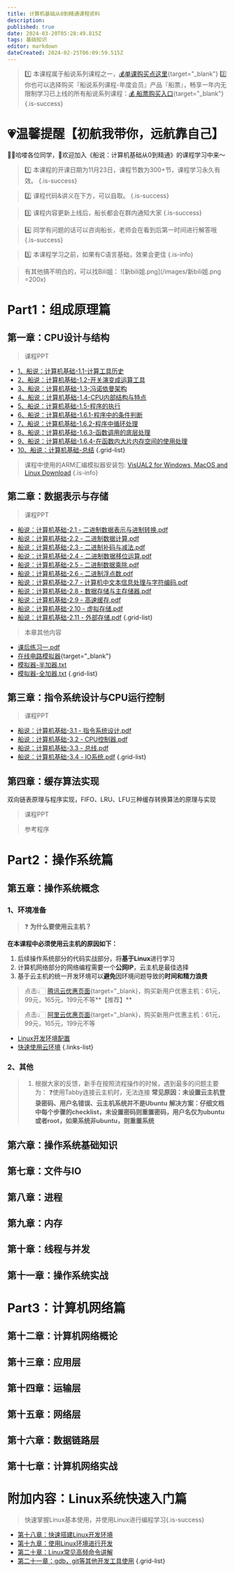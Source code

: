 ```yaml
---
title: 计算机基础从0到精通课程资料
description: 
published: true
date: 2024-03-20T05:28:49.815Z
tags: 基础知识
editor: markdown
dateCreated: 2024-02-25T06:09:59.515Z
---
```


> :one: 本课程属于船说系列课程之一，[💰单课购买点这里](https://www.bilibili.com/cheese/play/ss7381){target="_blank"}
> :two: 你也可以选择购买『船说系列课程-年度会员』产品『船票』，畅享一年内无限制学习已上线的所有船说系列课程：[💰 船票购买入口](https://www.bilibili.com/cheese/pages/packageCourseDetail?productId=598){target="_blank"}
{.is-success}

# 💗温馨提醒【初航我带你，远航靠自己】

🙋‍♂️哈喽各位同学，👏欢迎加入《船说：计算机基础从0到精通》的课程学习中来～

> 1️⃣ 本课程的开课日期为11月23日，课程节数为300+节，课程学习永久有效。
{.is-success}

> 2️⃣ 课程代码&讲义在下方，可以自取。
{.is-success}

> 3️⃣ 课程内容更新上线后，船长都会在群内通知大家
{.is-success}

> 4️⃣ 同学有问题的话可以咨询船长，老师会在看到后第一时间进行解答哦
{.is-success}

> 5️⃣ 本课程学习之前，如果有C语言基础，效果会更佳
{.is-info}

> 有其他搞不明白的，可以找Bili姐：
![新bili姐.png](/images/新bili姐.png =200x)

# Part1：组成原理篇



## 第一章：CPU设计与结构

> 课程PPT
- [1、船说：计算机基础-1.1-计算工具历史](computer_base_resource/Part1/chapter01/computer_base_chapter01_1.1.pdf)
- [2、船说：计算机基础-1.2-开关演变成运算工具](computer_base_resource/Part1/chapter01/computer_base_chapter01_1.2.pdf)
- [3、船说：计算机基础-1.3-冯诺依曼架构](computer_base_resource/Part1/chapter01/computer_base_chapter01_1.3.pdf)
- [4、船说：计算机基础-1.4-CPU内部结构与特点](computer_base_resource/Part1/chapter01/computer_base_chapter01_1.4.pdf)
- [5、船说：计算机基础-1.5-程序的执行](computer_base_resource/Part1/chapter01/computer_base_chapter01_1.5.pdf)
- [6、船说：计算机基础-1.6.1-程序中的条件判断](computer_base_resource/Part1/chapter01/computer_base_chapter01_1.6.1.pdf)
- [7、船说：计算机基础-1.6.2-程序中循环处理](computer_base_resource/Part1/chapter01/computer_base_chapter01_1.6.2.pdf)
- [8、船说：计算机基础-1.6.3-函数调用的底层处理](computer_base_resource/Part1/chapter01/computer_base_chapter01_1.6.3.pdf)
- [9、船说：计算机基础-1.6.4-在函数内大片内存空间的使用处理](computer_base_resource/Part1/chapter01/computer_base_chapter01_1.6.4.pdf)
- [10、船说：计算机基础-总结](computer_base_resource/Part1/chapter01/computer_base_chapter01_last.pdf)
{.grid-list}

> 课程中使用的ARM汇编模拟器安装包: [VisUAL2 for Windows, MacOS and Linux Download](https://scc416.github.io/Visual2-doc/download)
{.is-info}



## 第二章：数据表示与存储

> 课程PPT

- [船说：计算机基础-2.1 - 二进制数据表示与进制转换.pdf](computer_base_resource/Part1/chapter02/pptx/computer_base_chapter02_2.1.pdf)
- [船说：计算机基础-2.2 - 二进制数据计算.pdf](computer_base_resource/Part1/chapter02/pptx/computer_base_chapter02_2.2.pdf)
- [船说：计算机基础-2.3 - 二进制补码与减法.pdf](computer_base_resource/Part1/chapter02/pptx/computer_base_chapter02_2.3.pdf)
- [船说：计算机基础-2.4 - 二进制数据移位运算.pdf](computer_base_resource/Part1/chapter02/pptx/computer_base_chapter02_2.4.pdf)
- [船说：计算机基础-2.5 - 二进制数据乘除.pdf](computer_base_resource/Part1/chapter02/pptx/computer_base_chapter02_2.5.pdf)
- [船说：计算机基础-2.6 - 二进制浮点数.pdf](computer_base_resource/Part1/chapter02/pptx/computer_base_chapter02_2.6.pdf)
- [船说：计算机基础-2.7 - 计算机中文本信息处理与字符编码.pdf](computer_base_resource/Part1/chapter02/pptx/computer_base_chapter02_2.7.pdf)
- [船说：计算机基础-2.8 - 数据存储与主存储器.pdf](computer_base_resource/Part1/chapter02/pptx/computer_base_chapter02_2.8.pdf)
- [船说：计算机基础-2.9 - 高速缓存.pdf](computer_base_resource/Part1/chapter02/pptx/computer_base_chapter02_2.9.pdf)
- [船说：计算机基础-2.10 - 虚拟存储.pdf](computer_base_resource/Part1/chapter02/pptx/computer_base_chapter02_2.10.pdf)
- [船说：计算机基础-2.11 - 外部存储.pdf](computer_base_resource/Part1/chapter02/pptx/computer_base_chapter02_2.11.pdf)
{.grid-list}

> 本章其他内容
- [课后练习一.pdf](computer_base_resource/Part1/chapter02/homework/computer_base_chapter02_homework01.pdf)
- [在线电路模拟器](https://exp.xiaogd.net/circuitjs1-zh/circuitjs.html){target="_blank"}
- [模拟器-半加器.txt](computer_base_resource/Part1/chapter02/code/half-add.txt)
- [模拟器-全加器.txt](computer_base_resource/Part1/chapter02/code/full-add.txt)
{.grid-list}

## 第三章：指令系统设计与CPU运行控制

> 课程PPT

- [船说：计算机基础-3.1 - 指令系统设计.pdf](computer_base_resource/Part1/chapter03/computer_base_chapter03_3.1.pdf)
- [船说：计算机基础-3.2 - CPU控制器.pdf](computer_base_resource/Part1/chapter03/computer_base_chapter03_3.2.pdf)
- [船说：计算机基础-3.3 - 总线.pdf](computer_base_resource/Part1/chapter03/computer_base_chapter03_3.3.pdf)
- [船说：计算机基础-3.4 - IO系统.pdf](computer_base_resource/Part1/chapter03/computer_base_chapter03_3.4.pdf)
{.grid-list}

## 第四章：缓存算法实现
双向链表原理与程序实现，FIFO、LRU、LFU三种缓存转换算法的原理与实现

> 课程PPT

> 参考程序



# Part2：操作系统篇
## 第五章：操作系统概念
### 1、环境准备

>❓ **为什么要使用云主机？**


**在本课程中必须使用云主机的原因如下：**

1. 后续操作系统部分的代码实战部分，将**基于Linux**进行学习
2. 计算机网络部分的网络编程需要一个**公网IP**，云主机是最佳选择
3. 基于云主机的统一开发环境可以**避免**因环境问题导致的**时间和精力浪费**

> 点击👆🏻 [腾讯云优惠页面](https://curl.qcloud.com/nEpnHWTj){target="_blank}，购买新用户优惠主机：61元，99元，165元，199元不等**【推荐】**

> 点击👆🏻 [阿里云优惠页面](https://www.aliyun.com/daily-act/ecs/activity_selection?userCode=qiird2gj){target="_blank}，购买新用户优惠主机：61元，99元，165元，199元不等



- [Linux开发环境配置](https://wiki.haizeix.com/courses_resource/cloud_usage/Linux%E5%BC%80%E5%8F%91%E7%8E%AF%E5%A2%83%E9%85%8D%E7%BD%AE.md) 
- [快速使用云环境](https://wiki.haizeix.com/zh/courses_resource/cloud_usage/%E5%BF%AB%E9%80%9F%E4%BD%BF%E7%94%A8%E4%BA%91%E7%8E%AF%E5%A2%83) 
{.links-list}

### 2、其他

> 1. 根据大家的反馈，新手在按照流程操作的时候，遇到最多的问题主要为：
    ❓使用Tabby连接云主机时，无法连接
        **常见原因：未设置云主机登录密码、用户名错误、云主机系统并不是Ubuntu**
        **解决方案：仔细文档中每个步骤的checklist，未设置密码则重置密码，用户名仅为ubuntu或者root，如果系统非ubuntu，则重置系统**

## 第六章：操作系统基础知识
## 第七章：文件与IO
## 第八章：进程
## 第九章：内存
## 第十章：线程与并发
## 第十一章：操作系统实战

# Part3：计算机网络篇
## 第十二章：计算机网络概论
## 第十三章：应用层
## 第十四章：运输层
## 第十五章：网络层
## 第十六章：数据链路层
## 第十七章：计算机网络实战

# 附加内容：Linux系统快速入门篇
> 快速掌握Linux基本使用，并使用Linux进行编程学习{.is-success}
- [第十八章：快速搭建Linux开发环境]()
- [第十九章：使用Linux环境进行开发]()
- [第二十章：Linux常见高频命令讲解]()
- [第二十一章：gdb，git等其他开发工具使用]()
{.grid-list}

